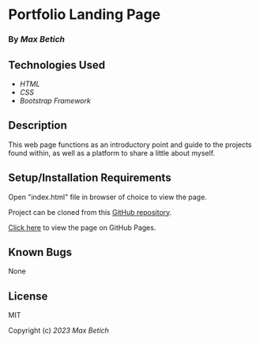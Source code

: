 # **Portfolio Landing Page**

### By _Max Betich_

## Technologies Used

* _HTML_
* _CSS_
* _Bootstrap Framework_

## Description

This web page functions as an introductory point and guide to the projects found within, as well as a platform to share a little about myself.

## Setup/Installation Requirements

Open "index.html" file in browser of choice to view the page.

Project can be cloned from this [GitHub repository](https://github.com/MaxBetich/portfolio-landing-page.git).

[Click here](https://maxbetich.github.io/portfolio-landing-page/) to view the page on GitHub Pages.

## Known Bugs

None

## License

MIT

Copyright (c) _2023_ _Max Betich_